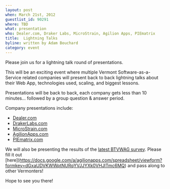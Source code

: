 ```yaml
---
layout: post
when: March 21st, 2012
guestlist_id: 90291
where: TBD
what: presentation
who: Dealer.com, Draker Labs, MicroStrain, Agilion Apps, PIEmatrix
title:  Lightning Talks
byline: written by Adam Bouchard
category: event
---
```


Please join us for a lightning talk round of presentations.  

This will be an exciting event where multiple Vermont Software-as-a-Service related companies will present back to back lightning talks about their Web App, technologies used, scaling, and biggest lessons.  

Presentations will be back to back, each company gets less than 10 minutes... followed by a group question & answer period.

Company presentations include:

* [Dealer.com](http://dealer.com) 
* [DrakerLabs.com](http://drakerlabs.com) 
* [MicroStrain.com](http://microstrain.com) 
* [AgilionApps.com](http://AgilionApps.com) 
* [PIEmatrix.com](http://Piematrix.com) 


We will also be presenting the results of the [latest BTVWAG survey](https://docs.google.com/a/agilionapps.com/spreadsheet/viewform?formkey=dGxaUDVKWWptNURqYVJJYXk0VHJlTmc6MQ).  Please fill it out [here])https://docs.google.com/a/agilionapps.com/spreadsheet/viewform?formkey=dGxaUDVKWWptNURqYVJJYXk0VHJlTmc6MQ) and pass along to other Vermonters!

Hope to see you there!





